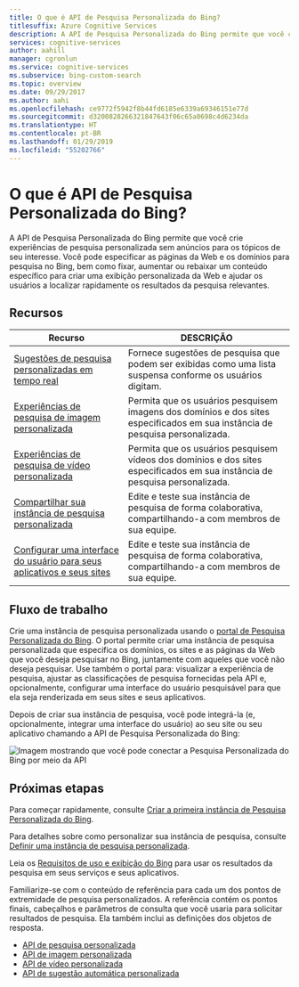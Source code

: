 ```yaml
---
title: O que é API de Pesquisa Personalizada do Bing?
titlesuffix: Azure Cognitive Services
description: A API de Pesquisa Personalizada do Bing permite que você crie experiências de pesquisa personalizada para os tópicos de seu interesse.
services: cognitive-services
author: aahill
manager: cgronlun
ms.service: cognitive-services
ms.subservice: bing-custom-search
ms.topic: overview
ms.date: 09/29/2017
ms.author: aahi
ms.openlocfilehash: ce9772f5942f8b44fd6185e6339a69346151e77d
ms.sourcegitcommit: d3200828266321847643f06c65a0698c4d6234da
ms.translationtype: HT
ms.contentlocale: pt-BR
ms.lasthandoff: 01/29/2019
ms.locfileid: "55202766"
---
```

# <a name="what-is-the-bing-custom-search-api"></a>O que é API de Pesquisa Personalizada do Bing?

A API de Pesquisa Personalizada do Bing permite que você crie experiências de pesquisa personalizada sem anúncios para os tópicos de seu interesse. Você pode especificar as páginas da Web e os domínios para pesquisa no Bing, bem como fixar, aumentar ou rebaixar um conteúdo específico para criar uma exibição personalizada da Web e ajudar os usuários a localizar rapidamente os resultados da pesquisa relevantes. 

## <a name="features"></a>Recursos

|Recurso  |DESCRIÇÃO  |
|---------|---------|
|[Sugestões de pesquisa personalizadas em tempo real](define-custom-suggestions.md)     | Fornece sugestões de pesquisa que podem ser exibidas como uma lista suspensa conforme os usuários digitam.       | 
|[Experiências de pesquisa de imagem personalizada](get-images-from-instance.md)     | Permita que os usuários pesquisem imagens dos domínios e dos sites especificados em sua instância de pesquisa personalizada.        |        
|[Experiências de pesquisa de vídeo personalizada](get-videos-from-instance.md)     | Permita que os usuários pesquisem vídeos dos domínios e dos sites especificados em sua instância de pesquisa personalizada.        |    
|[Compartilhar sua instância de pesquisa personalizada](share-your-custom-search.md)     | Edite e teste sua instância de pesquisa de forma colaborativa, compartilhando-a com membros de sua equipe.        | 
|[Configurar uma interface do usuário para seus aplicativos e seus sites ](hosted-ui.md)     | Edite e teste sua instância de pesquisa de forma colaborativa, compartilhando-a com membros de sua equipe.        | 
## <a name="workflow"></a>Fluxo de trabalho

Crie uma instância de pesquisa personalizada usando o [portal de Pesquisa Personalizada do Bing](https://customsearch.ai). O portal permite criar uma instância de pesquisa personalizada que especifica os domínios, os sites e as páginas da Web que você deseja pesquisar no Bing, juntamente com aqueles que você não deseja pesquisar. Use também o portal para: visualizar a experiência de pesquisa, ajustar as classificações de pesquisa fornecidas pela API e, opcionalmente, configurar uma interface do usuário pesquisável para que ela seja renderizada em seus sites e seus aplicativos.

Depois de criar sua instância de pesquisa, você pode integrá-la (e, opcionalmente, integrar uma interface do usuário) ao seu site ou seu aplicativo chamando a API de Pesquisa Personalizada do Bing:

![Imagem mostrando que você pode conectar a Pesquisa Personalizada do Bing por meio da API](media/BCS-Overview.png "Como funciona a Pesquisa Personalizada do Bing.")


## <a name="next-steps"></a>Próximas etapas

Para começar rapidamente, consulte [Criar a primeira instância de Pesquisa Personalizada do Bing](quick-start.md).

Para detalhes sobre como personalizar sua instância de pesquisa, consulte [Definir uma instância de pesquisa personalizada](define-your-custom-view.md).

Leia os [Requisitos de uso e exibição do Bing](./use-and-display-requirements.md) para usar os resultados da pesquisa em seus serviços e seus aplicativos.

Familiarize-se com o conteúdo de referência para cada um dos pontos de extremidade de pesquisa personalizados. A referência contém os pontos finais, cabeçalhos e parâmetros de consulta que você usaria para solicitar resultados de pesquisa. Ela também inclui as definições dos objetos de resposta.

- [API de pesquisa personalizada](https://docs.microsoft.com/rest/api/cognitiveservices/bing-custom-search-api-v7-reference)
- [API de imagem personalizada](https://docs.microsoft.com/rest/api/cognitiveservices/bing-custom-images-api-v7-reference)
- [API de vídeo personalizada](https://docs.microsoft.com/rest/api/cognitiveservices/bing-custom-videos-api-v7-reference)
- [API de sugestão automática personalizada](https://docs.microsoft.com/rest/api/cognitiveservices/bing-custom-autosuggest-api-v7-reference)

